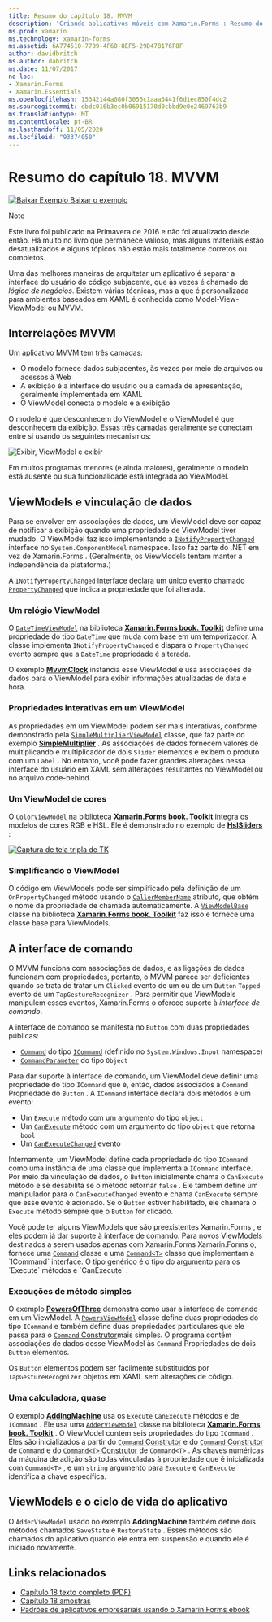 ```yaml
---
title: Resumo do capítulo 18. MVVM
description: 'Criando aplicativos móveis com Xamarin.Forms : Resumo do capítulo 18. MVVM'
ms.prod: xamarin
ms.technology: xamarin-forms
ms.assetid: 6A774510-7709-4F60-8EF5-29D478176F8F
author: davidbritch
ms.author: dabritch
ms.date: 11/07/2017
no-loc:
- Xamarin.Forms
- Xamarin.Essentials
ms.openlocfilehash: 15342144a080f3056c1aaa3441f6d1ec850f4dc2
ms.sourcegitcommit: ebdc016b3ec0b06915170d0cbbd9e0e2469763b9
ms.translationtype: MT
ms.contentlocale: pt-BR
ms.lasthandoff: 11/05/2020
ms.locfileid: "93374050"
---
```

# <a name="summary-of-chapter-18-mvvm"></a>Resumo do capítulo 18. MVVM

[![Baixar Exemplo](~/media/shared/download.png) Baixar o exemplo](https://github.com/xamarin/xamarin-forms-book-samples/tree/master/Chapter18)

> [!NOTE]
> Este livro foi publicado na Primavera de 2016 e não foi atualizado desde então. Há muito no livro que permanece valioso, mas alguns materiais estão desatualizados e alguns tópicos não estão mais totalmente corretos ou completos.

Uma das melhores maneiras de arquitetar um aplicativo é separar a interface do usuário do código subjacente, que às vezes é chamado de *lógica de negócios*. Existem várias técnicas, mas a que é personalizada para ambientes baseados em XAML é conhecida como Model-View-ViewModel ou MVVM.

## <a name="mvvm-interrelationships"></a>Interrelações MVVM

Um aplicativo MVVM tem três camadas:

- O modelo fornece dados subjacentes, às vezes por meio de arquivos ou acessos à Web
- A exibição é a interface do usuário ou a camada de apresentação, geralmente implementada em XAML
- O ViewModel conecta o modelo e a exibição

O modelo é que desconhecem do ViewModel e o ViewModel é que desconhecem da exibição. Essas três camadas geralmente se conectam entre si usando os seguintes mecanismos:

![Exibir, ViewModel e exibir](images/ch18fg03.png "MVVM")

Em muitos programas menores (e ainda maiores), geralmente o modelo está ausente ou sua funcionalidade está integrada ao ViewModel.

## <a name="viewmodels-and-data-binding"></a>ViewModels e vinculação de dados

Para se envolver em associações de dados, um ViewModel deve ser capaz de notificar a exibição quando uma propriedade de ViewModel tiver mudado. O ViewModel faz isso implementando a [`INotifyPropertyChanged`](xref:System.ComponentModel.INotifyPropertyChanged) interface no `System.ComponentModel` namespace. Isso faz parte do .NET em vez de Xamarin.Forms . (Geralmente, os ViewModels tentam manter a independência da plataforma.)

A `INotifyPropertyChanged` interface declara um único evento chamado [`PropertyChanged`](xref:System.ComponentModel.INotifyPropertyChanged) que indica a propriedade que foi alterada.

### <a name="a-viewmodel-clock"></a>Um relógio ViewModel

O [`DateTimeViewModel`](https://github.com/xamarin/xamarin-forms-book-samples/blob/master/Libraries/Xamarin.FormsBook.Toolkit/Xamarin.FormsBook.Toolkit/DateTimeViewModel.cs) na biblioteca [**Xamarin.Forms book. Toolkit**](https://github.com/xamarin/xamarin-forms-book-samples/tree/master/Libraries/Xamarin.FormsBook.Toolkit/Xamarin.FormsBook.Toolkit) define uma propriedade do tipo `DateTime` que muda com base em um temporizador. A classe implementa `INotifyPropertyChanged` e dispara o `PropertyChanged` evento sempre que a `DateTime` propriedade é alterada.

O exemplo [**MvvmClock**](https://github.com/xamarin/xamarin-forms-book-samples/tree/master/Chapter18/MvvmClock) instancia esse ViewModel e usa associações de dados para o ViewModel para exibir informações atualizadas de data e hora.

### <a name="interactive-properties-in-a-viewmodel"></a>Propriedades interativas em um ViewModel

As propriedades em um ViewModel podem ser mais interativas, conforme demonstrado pela [`SimpleMultiplierViewModel`](https://github.com/xamarin/xamarin-forms-book-samples/blob/master/Chapter18/SimpleMultiplier/SimpleMultiplier/SimpleMultiplier/SimpleMultiplierViewModel.cs) classe, que faz parte do exemplo [**SimpleMultiplier**](https://github.com/xamarin/xamarin-forms-book-samples/tree/master/Chapter18/SimpleMultiplier) . As associações de dados fornecem valores de multiplicando e multiplicador de dois `Slider` elementos e exibem o produto com um `Label` . No entanto, você pode fazer grandes alterações nessa interface do usuário em XAML sem alterações resultantes no ViewModel ou no arquivo code-behind.

### <a name="a-color-viewmodel"></a>Um ViewModel de cores

O [`ColorViewModel`](https://github.com/xamarin/xamarin-forms-book-samples/blob/master/Libraries/Xamarin.FormsBook.Toolkit/Xamarin.FormsBook.Toolkit/ColorViewModel.cs) na biblioteca [**Xamarin.Forms book. Toolkit**](https://github.com/xamarin/xamarin-forms-book-samples/tree/master/Libraries/Xamarin.FormsBook.Toolkit/Xamarin.FormsBook.Toolkit) integra os modelos de cores RGB e HSL. Ele é demonstrado no exemplo de [**HslSliders**](https://github.com/xamarin/xamarin-forms-book-samples/tree/master/Chapter18/HslSliders) :

[![Captura de tela tripla de TK](images/ch18fg08-small.png "Modelo de cor HSL")](images/ch18fg08-large.png#lightbox "Modelo de cor HSL")

### <a name="streamlining-the-viewmodel"></a>Simplificando o ViewModel

O código em ViewModels pode ser simplificado pela definição de um `OnPropertyChanged` método usando o [`CallerMemberName`](xref:System.Runtime.CompilerServices.CallerMemberNameAttribute) atributo, que obtém o nome da propriedade de chamada automaticamente. A [`ViewModelBase`](https://github.com/xamarin/xamarin-forms-book-samples/blob/master/Libraries/Xamarin.FormsBook.Toolkit/Xamarin.FormsBook.Toolkit/ViewModelBase.cs) classe na biblioteca [**Xamarin.Forms book. Toolkit**](https://github.com/xamarin/xamarin-forms-book-samples/tree/master/Libraries/Xamarin.FormsBook.Toolkit/Xamarin.FormsBook.Toolkit) faz isso e fornece uma classe base para ViewModels.

## <a name="the-command-interface"></a>A interface de comando

O MVVM funciona com associações de dados, e as ligações de dados funcionam com propriedades, portanto, o MVVM parece ser deficientes quando se trata de tratar um `Clicked` evento de um ou de um `Button` `Tapped` evento de um `TapGestureRecognizer` . Para permitir que ViewModels manipulem esses eventos, Xamarin.Forms o oferece suporte à *interface de comando*.

A interface de comando se manifesta no `Button` com duas propriedades públicas:

- [`Command`](xref:Xamarin.Forms.Button.Command) do tipo [`ICommand`](xref:System.Windows.Input.ICommand) (definido no `System.Windows.Input` namespace)
- [`CommandParameter`](xref:Xamarin.Forms.Button.CommandParameter) do tipo `Object`

Para dar suporte à interface de comando, um ViewModel deve definir uma propriedade do tipo `ICommand` que é, então, dados associados à `Command` Propriedade do `Button` . A `ICommand` interface declara dois métodos e um evento:

- Um [`Execute`](xref:System.Windows.Input.ICommand.Execute(System.Object)) método com um argumento do tipo `object`
- Um [`CanExecute`](xref:System.Windows.Input.ICommand.CanExecute(System.Object)) método com um argumento do tipo `object` que retorna `bool`
- Um [`CanExecuteChanged`](xref:System.Windows.Input.ICommand.CanExecuteChanged) evento

Internamente, um ViewModel define cada propriedade do tipo `ICommand` como uma instância de uma classe que implementa a `ICommand` interface. Por meio da vinculação de dados, o `Button` inicialmente chama o `CanExecute` método e se desabilita se o método retornar `false` . Ele também define um manipulador para o `CanExecuteChanged` evento e chama `CanExecute` sempre que esse evento é acionado. Se o `Button` estiver habilitado, ele chamará o `Execute` método sempre que o `Button` for clicado.

Você pode ter alguns ViewModels que são preexistentes Xamarin.Forms , e eles podem já dar suporte à interface de comando. Para novos ViewModels destinados a serem usados apenas com Xamarin.Forms Xamarin.Forms o, fornece uma [`Command`](xref:Xamarin.Forms.Command) classe e uma [`Command<T>`](xref:Xamarin.Forms.Command`1) classe que implementam a `ICommand` interface. O tipo genérico é o tipo do argumento para os `Execute` métodos e `CanExecute` .

### <a name="simple-method-executions"></a>Execuções de método simples

O exemplo [**PowersOfThree**](https://github.com/xamarin/xamarin-forms-book-samples/tree/master/Chapter18/PowersOfThree) demonstra como usar a interface de comando em um ViewModel. A [`PowersViewModel`](https://github.com/xamarin/xamarin-forms-book-samples/blob/master/Chapter18/PowersOfThree/PowersOfThree/PowersOfThree/PowersViewModel.cs) classe define duas propriedades do tipo `ICommand` e também define duas propriedades particulares que ele passa para o [ `Command` Construtor](xref:Xamarin.Forms.Command.%23ctor(System.Action))mais simples. O programa contém associações de dados desse ViewModel às `Command` Propriedades de dois `Button` elementos.

Os `Button` elementos podem ser facilmente substituídos por `TapGestureRecognizer` objetos em XAML sem alterações de código.

### <a name="a-calculator-almost"></a>Uma calculadora, quase

O exemplo [**AddingMachine**](https://github.com/xamarin/xamarin-forms-book-samples/tree/master/Chapter18/AddingMachine) usa os `Execute` `CanExecute` métodos e de `ICommand` . Ele usa uma [`AdderViewModel`](https://github.com/xamarin/xamarin-forms-book-samples/blob/master/Libraries/Xamarin.FormsBook.Toolkit/Xamarin.FormsBook.Toolkit/AdderViewModel.cs) classe na biblioteca [**Xamarin.Forms book. Toolkit**](https://github.com/xamarin/xamarin-forms-book-samples/blob/master/Libraries/Xamarin.FormsBook.Toolkit/Xamarin.FormsBook.Toolkit/AdderViewModel.cs) . O ViewModel contém seis propriedades do tipo `ICommand` . Eles são inicializados a partir do [ `Command` Construtor](xref:Xamarin.Forms.Command.%23ctor(System.Action)) e do [ `Command` Construtor](xref:Xamarin.Forms.Command.%23ctor(System.Action,System.Func{System.Boolean})) de `Command` e do [ `Command<T>` Construtor](/dotnet/api/xamarin.forms.command.-ctor?view=xamarin-forms#Xamarin_Forms_Command__ctor_System_Action_System_Object__System_Func_System_Object_System_Boolean__) de `Command<T>` . As chaves numéricas da máquina de adição são todas vinculadas à propriedade que é inicializada com `Command<T>` , e um `string` argumento para `Execute` e `CanExecute` identifica a chave específica.

## <a name="viewmodels-and-the-application-lifecycle"></a>ViewModels e o ciclo de vida do aplicativo

O `AdderViewModel` usado no exemplo **AddingMachine** também define dois métodos chamados `SaveState` e `RestoreState` . Esses métodos são chamados do aplicativo quando ele entra em suspensão e quando ele é iniciado novamente.

## <a name="related-links"></a>Links relacionados

- [Capítulo 18 texto completo (PDF)](https://download.xamarin.com/developer/xamarin-forms-book/XamarinFormsBook-Ch18-Apr2016.pdf)
- [Capítulo 18 amostras](https://github.com/xamarin/xamarin-forms-book-samples/tree/master/Chapter18)
- [Padrões de aplicativos empresariais usando o Xamarin.Forms ebook](~/xamarin-forms/enterprise-application-patterns/index.md)
